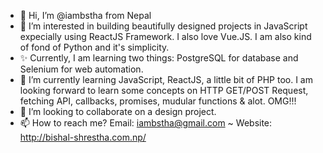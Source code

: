 - 👋 Hi, I’m @iambstha from Nepal
- 👀 I’m interested in building beautifully designed projects in JavaScript expecially using ReactJS Framework. I also love Vue.JS. I am also kind of fond of Python and it's simplicity.
- ✨ Currently, I am learning two things: PostgreSQL for database and Selenium for web automation.
- 🌱 I’m currently learning JavaScript, ReactJS, a little bit of PHP too. I am looking forward to learn some concepts on HTTP GET/POST Request, fetching API, callbacks, promises, mudular functions & alot. OMG!!!
- 💞️ I’m looking to collaborate on a design project.
- 📫 How to reach me? Email: iambstha@gmail.com ~ Website: http://bishal-shrestha.com.np/

<!---
iambstha/iambstha is a ✨ special ✨ repository because its `README.md` (this file) appears on your GitHub profile.
You can click the Preview link to take a look at your changes.
--->
